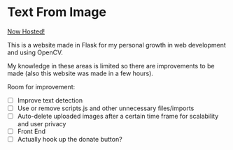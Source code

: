 # Text From Image 

[Now Hosted!](http://tpjwm.pythonanywhere.com/)

This is a website made in Flask for my personal growth in web development and using OpenCV.

My knowledge in these areas is limited so there are improvements to be made (also this website was made in a few hours).

Room for improvement:
- [ ] Improve text detection
- [ ] Use or remove scripts.js and other unnecessary files/imports
- [ ] Auto-delete uploaded images after a certain time frame for scalability and user privacy
- [ ] Front End
- [ ] Actually hook up the donate button?
